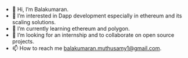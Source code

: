 - 👋 Hi, I’m Balakumaran.
- 👀 I’m interested in Dapp development especially in ethereum and its scaling solutions.
- 🌱 I’m currently learning ethereum and polygon.
- 💞️ I’m looking for an internship and to collaborate on open source projects.
- 📫 How to reach me balakumaran.muthusamy1@gmail.com.

<!---
balakumarandev/balakumarandev is a ✨ special ✨ repository because its `README.md` (this file) appears on your GitHub profile.
You can click the Preview link to take a look at your changes.
--->
